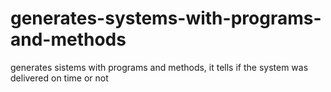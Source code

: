# generates-systems-with-programs-and-methods
generates sistems with programs and methods, it tells if the system was delivered on time or not
